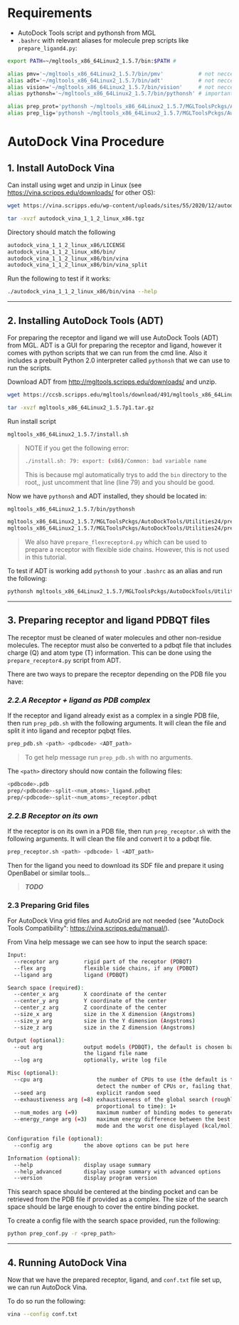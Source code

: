 # Requirements
* AutoDock Tools script and pythonsh from MGL
* `.bashrc` with relevant aliases for molecule prep scripts like `prepare_ligand4.py`:

```bash
export PATH=~/mgltools_x86_64Linux2_1.5.7/bin:$PATH #

alias pmv='~/mgltools_x86_64Linux2_1.5.7/bin/pmv'           # not neccessary
alias adt='~/mgltools_x86_64Linux2_1.5.7/bin/adt'           # not neccessary
alias vision='~/mgltools_x86_64Linux2_1.5.7/bin/vision'     # not neccessary
alias pythonsh='~/mgltools_x86_64Linux2_1.5.7/bin/pythonsh' # important

alias prep_prot='pythonsh ~/mgltools_x86_64Linux2_1.5.7/MGLToolsPckgs/AutoDockTools/Utilities24/prepare_receptor4.py'   # important
alias prep_lig='pythonsh ~/mgltools_x86_64Linux2_1.5.7/MGLToolsPckgs/AutoDockTools/Utilities24/prepare_ligand4.py'      # important
```
# AutoDock Vina Procedure

## 1. Install AutoDock Vina
Can install using wget and unzip in Linux (see https://vina.scripps.edu/downloads/ for other OS):
```bash
wget https://vina.scripps.edu/wp-content/uploads/sites/55/2020/12/autodock_vina_1_1_2_linux_x86.tgz
```
```bash
tar -xvzf autodock_vina_1_1_2_linux_x86.tgz
```
Directory should match the following
```bash
autodock_vina_1_1_2_linux_x86/LICENSE
autodock_vina_1_1_2_linux_x86/bin/
autodock_vina_1_1_2_linux_x86/bin/vina
autodock_vina_1_1_2_linux_x86/bin/vina_split
```

Run the following to test if it works:
```bash
./autodock_vina_1_1_2_linux_x86/bin/vina --help
```
***
## 2. Installing AutoDock Tools (ADT)

For preparing the receptor and ligand we will use AutoDock Tools (ADT) from MGL. ADT is a GUI for preparing the receptor and ligand, however it comes with python scripts that we can run from the cmd line. Also it includes a prebuilt Python 2.0 interpreter called `pythonsh` that we can use to run the scripts.

Download ADT from http://mgltools.scripps.edu/downloads/ and unzip. 
```bash
wget https://ccsb.scripps.edu/mgltools/download/491/mgltools_x86_64Linux2_1.5.7p1.tar.gz
```
```bash
tar -xvzf mgltools_x86_64Linux2_1.5.7p1.tar.gz
```
Run install script
```bash
mgltools_x86_64Linux2_1.5.7/install.sh
```
>NOTE if you get the following error:
>```bash
>./install.sh: 79: export: (x86)/Common: bad variable name
>```
>This is because mgl automatically trys to add the `bin` directory to the root,, just uncomment that line (line 79) and you should be good.

Now we have `pythonsh` and ADT installed, they should be located in:
```bash
mgltools_x86_64Linux2_1.5.7/bin/pythonsh

mgltools_x86_64Linux2_1.5.7/MGLToolsPckgs/AutoDockTools/Utilities24/prepare_receptor4.py
mgltools_x86_64Linux2_1.5.7/MGLToolsPckgs/AutoDockTools/Utilities24/prepare_ligand4.py
```

>We also have `prepare_flexreceptor4.py` which can be used to prepare a receptor with flexible side chains. However, this is not used in this tutorial.

To test if ADT is working add `pythonsh` to your `.bashrc` as an alias and run the following:
```bash
pythonsh mgltools_x86_64Linux2_1.5.7/MGLToolsPckgs/AutoDockTools/Utilities24/prepare_receptor4.py --help
```
***
## 3. Preparing receptor and ligand PDBQT files
The receptor must be cleaned of water molecules and other non-residue molecules. The receptor must also be converted to a pdbqt file that includes charge (Q) and atom type (T) information. This can be done using the `prepare_receptor4.py` script from ADT.

There are two ways to prepare the receptor depending on the PDB file you have:

### *2.2.A Receptor + ligand as PDB complex*
If the receptor and ligand already exist as a complex in a single PDB file, then run `prep_pdb.sh` with the following arguments. It will clean the file and split it into ligand and receptor pqbqt files.
```bash
prep_pdb.sh <path> <pdbcode> <ADT_path>
```
>To get help message run `prep_pdb.sh` with no arguments.

The `<path>` directory should now contain the following files:
```bash
<pdbcode>.pdb
prep/<pdbcode>-split-<num_atoms>_ligand.pdbqt
prep/<pdbcode>-split-<num_atoms>_receptor.pdbqt
```

### *2.2.B Receptor on its own*
If the receptor is on its own in a PDB file, then run `prep_receptor.sh` with the following arguments. It will clean the file and convert it to a pdbqt file.
```bash
prep_receptor.sh <path> <pdbcode> l <ADT_path>
```

Then for the ligand you need to download its SDF file and prepare it using OpenBabel or similar tools... 
>***TODO***

### **2.3 Preparing Grid files**
For AutoDock Vina grid files and AutoGrid are not needed (see "AutoDock Tools Compatibility": https://vina.scripps.edu/manual/).

From Vina help message we can see how to input the search space:
```bash
Input:
  --receptor arg        rigid part of the receptor (PDBQT)
  --flex arg            flexible side chains, if any (PDBQT)
  --ligand arg          ligand (PDBQT)

Search space (required):
  --center_x arg        X coordinate of the center
  --center_y arg        Y coordinate of the center
  --center_z arg        Z coordinate of the center
  --size_x arg          size in the X dimension (Angstroms)
  --size_y arg          size in the Y dimension (Angstroms)
  --size_z arg          size in the Z dimension (Angstroms)

Output (optional):
  --out arg             output models (PDBQT), the default is chosen based on 
                        the ligand file name
  --log arg             optionally, write log file

Misc (optional):
  --cpu arg                 the number of CPUs to use (the default is to try to
                            detect the number of CPUs or, failing that, use 1)
  --seed arg                explicit random seed
  --exhaustiveness arg (=8) exhaustiveness of the global search (roughly 
                            proportional to time): 1+
  --num_modes arg (=9)      maximum number of binding modes to generate
  --energy_range arg (=3)   maximum energy difference between the best binding 
                            mode and the worst one displayed (kcal/mol)

Configuration file (optional):
  --config arg          the above options can be put here

Information (optional):
  --help                display usage summary
  --help_advanced       display usage summary with advanced options
  --version             display program version
```

This search space should be centered at the binding pocket and can be retrieved from the PDB file if provided as a complex. The size of the search space should be large enough to cover the entire binding pocket.

To create a config file with the search space provided, run the following:
```bash
python prep_conf.py -r <prep_path>
```
***
## 4. Running AutoDock Vina

Now that we have the prepared receptor, ligand, and `conf.txt` file set up, we can run AutoDock Vina.

To do so run the following:
```bash
vina --config conf.txt
```